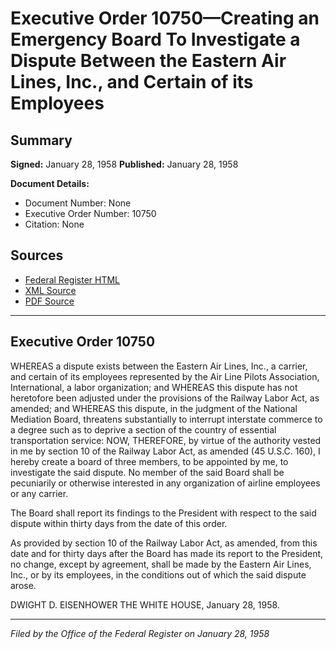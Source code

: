 # Executive Order 10750—Creating an Emergency Board To Investigate a Dispute Between the Eastern Air Lines, Inc., and Certain of its Employees

## Summary

**Signed:** January 28, 1958
**Published:** January 28, 1958

**Document Details:**
- Document Number: None
- Executive Order Number: 10750
- Citation: None

## Sources
- [Federal Register HTML](https://www.presidency.ucsb.edu/documents/executive-order-10750-creating-emergency-board-investigate-dispute-between-the-eastern-air)
- [XML Source](None)
- [PDF Source](None)

---

## Executive Order 10750

WHEREAS a dispute exists between the Eastern Air Lines, Inc., a carrier, and certain of its employees represented by the Air Line Pilots Association, International, a labor organization; and
WHEREAS this dispute has not heretofore been adjusted under the provisions of the Railway Labor Act, as amended; and
WHEREAS this dispute, in the judgment of the National Mediation Board, threatens substantially to interrupt interstate commerce to a degree such as to deprive a section of the country of essential transportation service:
NOW, THEREFORE, by virtue of the authority vested in me by section 10 of the Railway Labor Act, as amended (45 U.S.C. 160), I hereby create a board of three members, to be appointed by me, to investigate the said dispute. No member of the said Board shall be pecuniarily or otherwise interested in any organization of airline employees or any carrier.

The Board shall report its findings to the President with respect to the said dispute within thirty days from the date of this order.

As provided by section 10 of the Railway Labor Act, as amended, from this date and for thirty days after the Board has made its report to the President, no change, except by agreement, shall be made by the Eastern Air Lines, Inc., or by its employees, in the conditions out of which the said dispute arose.

DWIGHT D. EISENHOWER
THE WHITE HOUSE,
January 28, 1958.

---

*Filed by the Office of the Federal Register on January 28, 1958*
